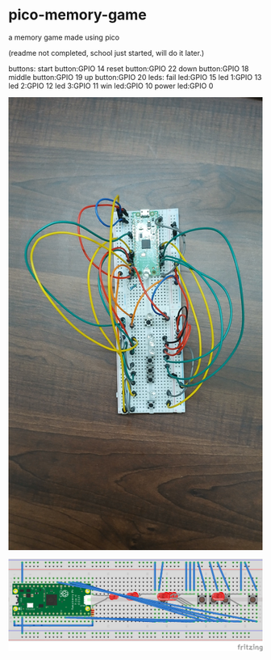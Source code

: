 # pico-memory-game
 a memory game made using pico

 (readme not completed, school just started, will do it later.)

buttons:
start button:GPIO 14
reset button:GPIO 22
down button:GPIO 18
middle button:GPIO 19
up button:GPIO 20
leds:
fail led:GPIO 15
led 1:GPIO 13
led 2:GPIO 12
led 3:GPIO 11
win led:GPIO 10
power led:GPIO 0

![image of original circuit](image.jpg)


![fritzing breadboard](<Untitled Sketch_bb.png>)
